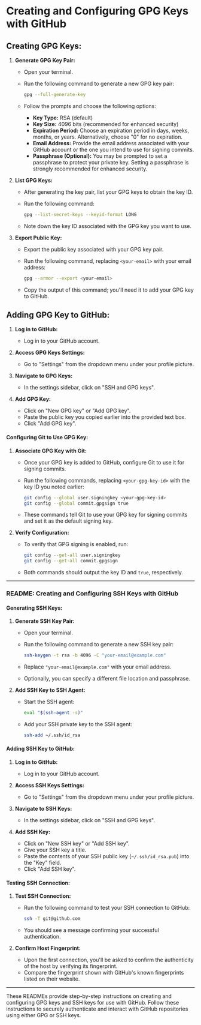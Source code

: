 # Creating and Configuring GPG Keys with GitHub

## Creating GPG Keys:

1. **Generate GPG Key Pair:**
   - Open your terminal.
   - Run the following command to generate a new GPG key pair:

     ```bash
     gpg --full-generate-key
     ```

   - Follow the prompts and choose the following options:

     - **Key Type:** RSA (default)
     - **Key Size:** 4096 bits (recommended for enhanced security)
     - **Expiration Period:** Choose an expiration period in days, weeks, months, or years. Alternatively, choose "0" for no expiration.
     - **Email Address:** Provide the email address associated with your GitHub account or the one you intend to use for signing commits.
     - **Passphrase (Optional):** You may be prompted to set a passphrase to protect your private key. Setting a passphrase is strongly recommended for enhanced security.

2. **List GPG Keys:**
   - After generating the key pair, list your GPG keys to obtain the key ID.
   - Run the following command:

     ```bash
     gpg --list-secret-keys --keyid-format LONG
     ```

   - Note down the key ID associated with the GPG key you want to use.

3. **Export Public Key:**
   - Export the public key associated with your GPG key pair.
   - Run the following command, replacing `<your-email>` with your email address:

     ```bash
     gpg --armor --export <your-email>
     ```

   - Copy the output of this command; you'll need it to add your GPG key to GitHub.

## Adding GPG Key to GitHub:

1. **Log in to GitHub:**
   - Log in to your GitHub account.

2. **Access GPG Keys Settings:**
   - Go to "Settings" from the dropdown menu under your profile picture.

3. **Navigate to GPG Keys:**
   - In the settings sidebar, click on "SSH and GPG keys".

4. **Add GPG Key:**
   - Click on "New GPG key" or "Add GPG key".
   - Paste the public key you copied earlier into the provided text box.
   - Click "Add GPG key".

#### Configuring Git to Use GPG Key:

1. **Associate GPG Key with Git:**
   - Once your GPG key is added to GitHub, configure Git to use it for signing commits.
   - Run the following commands, replacing `<your-gpg-key-id>` with the key ID you noted earlier:

     ```bash
     git config --global user.signingkey <your-gpg-key-id>
     git config --global commit.gpgsign true
     ```

   - These commands tell Git to use your GPG key for signing commits and set it as the default signing key.

2. **Verify Configuration:**
   - To verify that GPG signing is enabled, run:

     ```bash
     git config --get-all user.signingkey
     git config --get-all commit.gpgsign
     ```

   - Both commands should output the key ID and `true`, respectively.

---

### README: Creating and Configuring SSH Keys with GitHub

#### Generating SSH Keys:

1. **Generate SSH Key Pair:**
   - Open your terminal.
   - Run the following command to generate a new SSH key pair:

     ```bash
     ssh-keygen -t rsa -b 4096 -C "your-email@example.com"
     ```

   - Replace `"your-email@example.com"` with your email address.
   - Optionally, you can specify a different file location and passphrase.

2. **Add SSH Key to SSH Agent:**
   - Start the SSH agent:

     ```bash
     eval "$(ssh-agent -s)"
     ```

   - Add your SSH private key to the SSH agent:

     ```bash
     ssh-add ~/.ssh/id_rsa
     ```

#### Adding SSH Key to GitHub:

1. **Log in to GitHub:**
   - Log in to your GitHub account.

2. **Access SSH Keys Settings:**
   - Go to "Settings" from the dropdown menu under your profile picture.

3. **Navigate to SSH Keys:**
   - In the settings sidebar, click on "SSH and GPG keys".

4. **Add SSH Key:**
   - Click on "New SSH key" or "Add SSH key".
   - Give your SSH key a title.
   - Paste the contents of your SSH public key (`~/.ssh/id_rsa.pub`) into the "Key" field.
   - Click "Add SSH key".

#### Testing SSH Connection:

1. **Test SSH Connection:**
   - Run the following command to test your SSH connection to GitHub:

     ```bash
     ssh -T git@github.com
     ```

   - You should see a message confirming your successful authentication.

2. **Confirm Host Fingerprint:**
   - Upon the first connection, you'll be asked to confirm the authenticity of the host by verifying its fingerprint.
   - Compare the fingerprint shown with GitHub's known fingerprints listed on their website.

---

These READMEs provide step-by-step instructions on creating and configuring GPG keys and SSH keys for use with GitHub. Follow these instructions to securely authenticate and interact with GitHub repositories using either GPG or SSH keys.